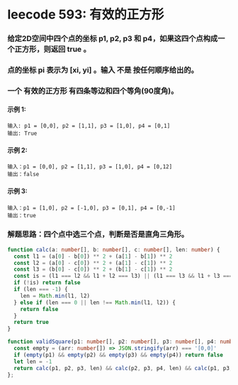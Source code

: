 # leecode 593: 有效的正方形

### 给定2D空间中四个点的坐标 p1, p2, p3 和 p4，如果这四个点构成一个正方形，则返回 true 。

### 点的坐标 pi 表示为 [xi, yi] 。输入 不是 按任何顺序给出的。

### 一个 有效的正方形 有四条等边和四个等角(90度角)。

#### 示例 1:
```
输入: p1 = [0,0], p2 = [1,1], p3 = [1,0], p4 = [0,1]
输出: True
```
#### 示例 2:
```
输入：p1 = [0,0], p2 = [1,1], p3 = [1,0], p4 = [0,12]
输出：false
```
#### 示例 3:
```
输入：p1 = [1,0], p2 = [-1,0], p3 = [0,1], p4 = [0,-1]
输出：true
```

### 解题思路：四个点中选三个点，判断是否是直角三角形。
```ts
function calc(a: number[], b: number[], c: number[], len: number) {
  const l1 = (a[0] - b[0]) ** 2 + (a[1] - b[1]) ** 2
  const l2 = (a[0] - c[0]) ** 2 + (a[1] - c[1]) ** 2
  const l3 = (b[0] - c[0]) ** 2 + (b[1] - c[1]) ** 2
  const is = (l1 === l2 && l1 + l2 === l3) || (l1 === l3 && l1 + l3 === l2) || (l2 === l3 && l2 + l3 === l1)
  if (!is) return false
  if (len === -1) {
    len = Math.min(l1, l2)
  } else if (len === 0 || len !== Math.min(l1, l2)) {
    return false
  }
  return true
}

function validSquare(p1: number[], p2: number[], p3: number[], p4: number[]): boolean {
  const empty = (arr: number[]) => JSON.stringify(arr) === '[0,0]'
  if (empty(p1) && empty(p2) && empty(p3) && empty(p4)) return false
  let len = -1
  return calc(p1, p2, p3, len) && calc(p2, p3, p4, len) && calc(p1, p3, p4, len) && calc(p1, p2, p4, len)
};
```